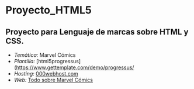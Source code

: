 # Proyecto_HTML5

## Proyecto para Lenguaje de marcas sobre HTML y CSS.
 * _Temática:_ Marvel Cómics
 * _Plantilla:_ [html5progressus](https://www.gettemplate.com/demo/progressus/
 * _Hosting:_ [000webhost.com](https://es.000webhost.com)
 * _Web:_ [Todo sobre Marvel Cómics](https://todosobremarvelcomics.000webhostapp.com/)
